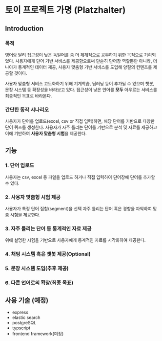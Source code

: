 # 토이 프로젝트 가명 (Platzhalter)

## Introduction

### 목적

영어랑 달리 접근성이 낮은 독일어를 좀 더 체계적으로 공부하기 위한 목적으로 기획되었다. 사용자에게 단어 기반 서비스를 제공함으로써 단순히 단어장 역할뿐만 아니라, 더 나아가 통계적인 데이터 제공, 사용자 맞춤형 기반 서비스를 도입해 양질의 컨텐츠를 제공할 것이다.

사용자 맞춤형 서비스 고도화하기 위해 기계학습, 딥러닝 등이 추가될 수 있으며 챗봇, 문장 시스템 등 확장성을 바라보고 있다. 접근성이 낮은 언어를 **모두** 아우르는 서비스를 최종적인 목표로 바라본다.

### 간단한 동작 시나리오

사용자가 단어를 업로드(excel, csv or 직접 입력)하면, 해당 단어를 기반으로 다양한 단어 퀴즈를 생성한다. 사용자가 자주 틀리는 단어를 기반으로 분석 및 자료를 제공하고 이에 기반하여 **사용자 맞춤형 시험**을 제공한다.

## 기능

### 1. 단어 업로드

사용자는 csv, excel 등 파일을 업로드 하거나 직접 입력하여 단어장에 단어를 추가할 수 있다. 

### 2. 사용자 맞춤형 시험 제공

사용자가 특정 단어 집합(segment)을 선택 자주 틀리는 단어 혹은 경향을 파악하여 맞춤 시험을 제공한다.

### 3. 자주 틀리는 단어 등 통계적인 자료 제공

위에 설명한 시험을 기반으로 사용자에게 통계적인 자료를 시각화하여 제공한다.

### 4. 채팅 시스템 혹은 챗봇 제공(Optional)

### 5. 문장 시스템 도입(추후 제공)

### 6. 다른 언어로의 확장(최종 목표)

## 사용 기술 (예정)

- express
- elastic search
- postgreSQL
- typscript
- frontend framework(미정)

